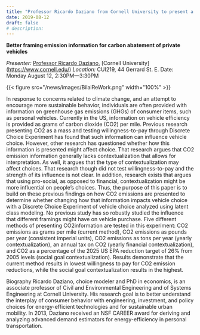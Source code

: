 ```yaml
---
title: "Professor Ricardo Daziano from Cornell University to present a Transporation Seminar"
date: 2019-08-12
draft: false
# description:
---
```


**Better framing emission information for carbon abatement of private vehicles**

*Presenter:* [Professor Ricardo Daziano](https://www.cee.cornell.edu/faculty-directory/ricardo-daziano), [Cornell University] (https://www.cornell.edu/) 
*Location:* CUI219, 44 Gerrard St. E.
Date: Monday August 12, 2:30PM—3:30PM

{{< figure src="/news/images/BilalReWork.png" width="100%" >}}

In response to concerns related to climate change, and an attempt to encourage more sustainable behavior, individuals are often provided with information on greenhouse gas emissions (GHGs) of consumer items, such as personal vehicles. Currently in the US, information on vehicle efficiency is provided as grams of carbon dioxide (CO2) per mile. Previous research presenting CO2 as a mass and testing willingness-to-pay through Discrete Choice Experiment has found that such information can influence vehicle choice. However, other research has questioned whether how this information is presented might affect choice. That research argues that CO2 emission information generally lacks contextualization that allows for interpretation. As well, it argues that the type of contextualization may affect choices. That research though did not test willingness-to-pay and the strength of its influence is not clear. In addition, research exists that argues that using pro-social, as opposed to financial, contextualization might be more influential on people’s choices. Thus, the purpose of this paper is to build on these previous findings on how CO2 emissions are presented to determine whether changing how that information impacts vehicle choice with a Discrete Choice Experiment of vehicle choice analyzed using latent class modeling. No previous study has so robustly studied the influence that different framings might have on vehicle purchase. Five different methods of presenting CO2information are tested in this experiment: CO2 emissions as grams per mile (current method), CO2 emissions as pounds per year (consistent imperial units), CO2 emissions as tons per year (yearly contextualization), an annual tax on CO2 (yearly financial contextualization), and CO2 as a percentage of the 2025 US EPA reduction target of 26% from 2005 levels (social goal contextualization). Results demonstrate that the current method results in lowest willingness to pay for CO2 emission reductions, while the social goal contextualization results in the highest.

Biography
Ricardo Daziano, choice modeler and PhD in economics, is an associate professor of Civil and Environmental Engineering and of Systems Engineering at Cornell University. His research goal is to better understand the interplay of consumer behavior with engineering, investment, and policy choices for energy-efficient technologies and for sustainable urban mobility. In 2013, Daziano received an NSF CAREER award for deriving and analyzing advanced demand estimators for energy-efficiency in personal transportation.

<!--more-->

